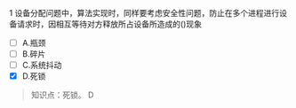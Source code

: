 1
设备分配问题中，算法实现时，同样要考虑安全性问题，防止在多个进程进行设备请求时，因相互等待对方释放所占设备所造成的()现象
- [ ] A.瓶颈 
- [ ] B.碎片 
- [ ] C.系统抖动 
- [x] D.死锁

> 知识点：死锁。
> D
